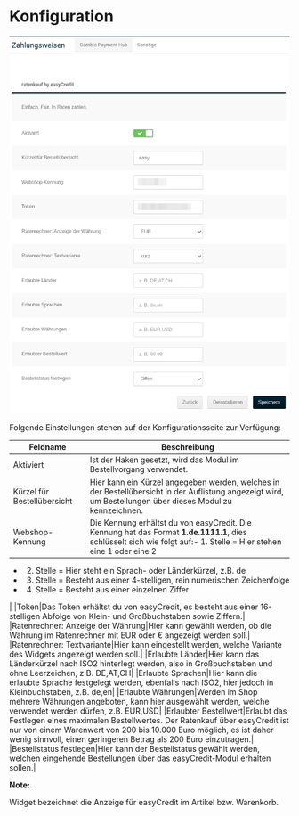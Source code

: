 # Konfiguration 

![](Bilder/easycredit/ec-2020-09-10_001.png "Konfigurationsseite des easyCredit-Moduls.")

Folgende Einstellungen stehen auf der Konfigurationsseite zur Verfügung:

|Feldname|Beschreibung|
|--------|------------|
|Aktiviert|Ist der Haken gesetzt, wird das Modul im Bestellvorgang verwendet.|
|Kürzel für Bestellübersicht|Hier kann ein Kürzel angegeben werden, welches in der Bestellübersicht in der Auflistung angezeigt wird, um Bestellungen über dieses Modul zu kennzeichnen.|
|Webshop-Kennung|Die Kennung erhältst du von easyCredit. Die Kennung hat das Format **1.de.1111.1**, dies schlüsselt sich wie folgt auf:-   1. Stelle = Hier stehen eine 1 oder eine 2
-   2. Stelle = Hier steht ein Sprach- oder Länderkürzel, z.B. de
-   3. Stelle = Besteht aus einer 4-stelligen, rein numerischen Zeichenfolge
-   4. Stelle = Besteht aus einer einzelnen Ziffer

|
|Token|Das Token erhältst du von easyCredit, es besteht aus einer 16-stelligen Abfolge von Klein- und Großbuchstaben sowie Ziffern.|
|Ratenrechner: Anzeige der Währung|Hier kann gewählt werden, ob die Währung im Ratenrechner mit EUR oder € angezeigt werden soll.|
|Ratenrechner: Textvariante|Hier kann eingestellt werden, welche Variante des Widgets angezeigt werden soll.|
|Erlaubte Länder|Hier kann das Länderkürzel nach ISO2 hinterlegt werden, also in Großbuchstaben und ohne Leerzeichen, z.B. DE,AT,CH|
|Erlaubte Sprachen|Hier kann die erlaubte Sprache festgelegt werden, ebenfalls nach ISO2, hier jedoch in Kleinbuchstaben, z.B. de,en|
|Erlaubte Währungen|Werden im Shop mehrere Währungen angeboten, kann hier ausgewählt werden, welche verwendet werden dürfen, z.B. EUR,USD|
|Erlaubter Bestellwert|Erlaubt das Festlegen eines maximalen Bestellwertes. Der Ratenkauf über easyCredit ist nur von einem Warenwert von 200 bis 10.000 Euro möglich, es ist daher wenig sinnvoll, einen geringeren Betrag als 200 Euro einzutragen.|
|Bestellstatus festlegen|Hier kann der Bestellstatus gewählt werden, welchen eingehende Bestellungen über das easyCredit-Modul erhalten sollen.|

**Note:**

Widget bezeichnet die Anzeige für easyCredit im Artikel bzw. Warenkorb.



